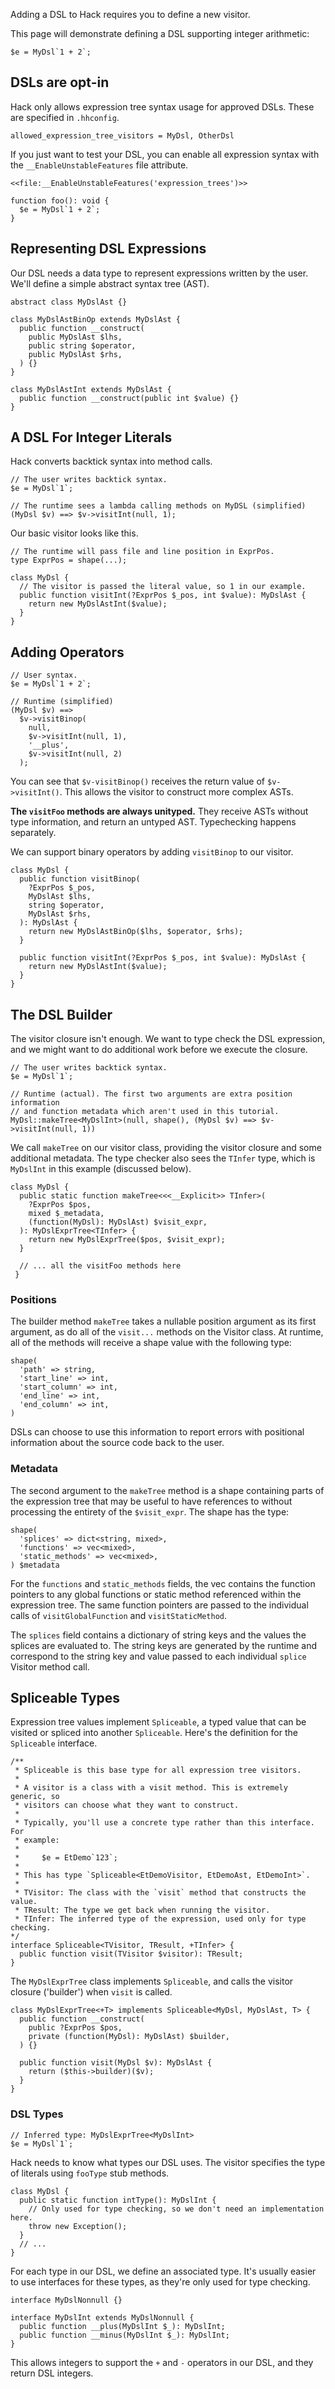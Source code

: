 Adding a DSL to Hack requires you to define a new visitor.

This page will demonstrate defining a DSL supporting integer arithmetic:

```hack no-extract
$e = MyDsl`1 + 2`;
```

## DSLs are opt-in

Hack only allows expression tree syntax usage for approved DSLs. These are specified in `.hhconfig`.

```
allowed_expression_tree_visitors = MyDsl, OtherDsl
```

If you just want to test your DSL, you can enable all expression syntax with the `__EnableUnstableFeatures` file attribute.

```hack no-extract
<<file:__EnableUnstableFeatures('expression_trees')>>

function foo(): void {
  $e = MyDsl`1 + 2`;
}
```

## Representing DSL Expressions

Our DSL needs a data type to represent expressions written by the user. We'll define a simple abstract syntax tree (AST).

```Hack file:mydsl.hack
abstract class MyDslAst {}

class MyDslAstBinOp extends MyDslAst {
  public function __construct(
    public MyDslAst $lhs,
    public string $operator,
    public MyDslAst $rhs,
  ) {}
}

class MyDslAstInt extends MyDslAst {
  public function __construct(public int $value) {}
}
```

## A DSL For Integer Literals

Hack converts backtick syntax into method calls.

```hack no-extract
// The user writes backtick syntax.
$e = MyDsl`1`;

// The runtime sees a lambda calling methods on MyDSL (simplified)
(MyDsl $v) ==> $v->visitInt(null, 1);
```

Our basic visitor looks like this.

```hack no-extract
// The runtime will pass file and line position in ExprPos.
type ExprPos = shape(...);

class MyDsl {
  // The visitor is passed the literal value, so 1 in our example.
  public function visitInt(?ExprPos $_pos, int $value): MyDslAst {
    return new MyDslAstInt($value);
  }
}
```

## Adding Operators

```hack no-extract
// User syntax.
$e = MyDsl`1 + 2`;

// Runtime (simplified)
(MyDsl $v) ==>
  $v->visitBinop(
    null,
    $v->visitInt(null, 1),
    '__plus',
    $v->visitInt(null, 2)
  );
```

You can see that `$v-visitBinop()` receives the return value of `$v->visitInt()`. This allows the visitor to construct more complex ASTs.

**The `visitFoo` methods are always unityped.** They receive ASTs without type information, and return an untyped AST. Typechecking happens separately.

We can support binary operators by adding `visitBinop` to our visitor.

```Hack no-extract
class MyDsl {
  public function visitBinop(
    ?ExprPos $_pos,
    MyDslAst $lhs,
    string $operator,
    MyDslAst $rhs,
  ): MyDslAst {
    return new MyDslAstBinOp($lhs, $operator, $rhs);
  }

  public function visitInt(?ExprPos $_pos, int $value): MyDslAst {
    return new MyDslAstInt($value);
  }
}
```

## The DSL Builder

The visitor closure isn't enough. We want to type check the DSL expression, and we might want to do additional work before we execute the closure.

```hack no-extract
// The user writes backtick syntax.
$e = MyDsl`1`;

// Runtime (actual). The first two arguments are extra position information
// and function metadata which aren't used in this tutorial.
MyDsl::makeTree<MyDslInt>(null, shape(), (MyDsl $v) ==> $v->visitInt(null, 1))
```

We call `makeTree` on our visitor class, providing the visitor closure and some additional metadata. The type checker also sees the `TInfer` type, which is `MyDslInt` in this example (discussed below).

```Hack file:mydsl.hack
class MyDsl {
  public static function makeTree<<<__Explicit>> TInfer>(
    ?ExprPos $pos,
    mixed $_metadata,
    (function(MyDsl): MyDslAst) $visit_expr,
  ): MyDslExprTree<TInfer> {
    return new MyDslExprTree($pos, $visit_expr);
  }

  // ... all the visitFoo methods here
 }
```

### Positions

The builder method `makeTree` takes a nullable position argument as its first argument, as do all of the `visit...` methods on the Visitor class. At runtime, all of the methods will receive a shape value with the following type:

```hack no-extract
shape(
  'path' => string,
  'start_line' => int,
  'start_column' => int,
  'end_line' => int,
  'end_column' => int,
)
```

DSLs can choose to use this information to report errors with positional information about the source code back to the user.

### Metadata

The second argument to the `makeTree` method is a shape containing parts of the expression tree that may be useful to have references to without processing the entirety of the `$visit_expr`. The shape has the type:

```hack no-extract
shape(
  'splices' => dict<string, mixed>,
  'functions' => vec<mixed>,
  'static_methods' => vec<mixed>,
) $metadata
```

For the `functions` and `static_methods` fields, the vec contains the function pointers to any global functions or static method referenced within the expression tree. The same function pointers are passed to the individual calls of `visitGlobalFunction` and `visitStaticMethod`.

The `splices` field contains a dictionary of string keys and the values the splices are evaluated to. The string keys are generated by the runtime and correspond to the string key and value passed to each individual `splice` Visitor method call.

## Spliceable Types

Expression tree values implement `Spliceable`, a typed value that can be visited or spliced into another `Spliceable`. Here's the definition for the `Spliceable` interface.

```Hack no-extract
/**
 * Spliceable is this base type for all expression tree visitors.
 *
 * A visitor is a class with a visit method. This is extremely generic, so
 * visitors can choose what they want to construct.
 *
 * Typically, you'll use a concrete type rather than this interface. For
 * example:
 *
 *     $e = EtDemo`123`;
 *
 * This has type `Spliceable<EtDemoVisitor, EtDemoAst, EtDemoInt>`.
 *
 * TVisitor: The class with the `visit` method that constructs the value.
 * TResult: The type we get back when running the visitor.
 * TInfer: The inferred type of the expression, used only for type checking.
*/
interface Spliceable<TVisitor, TResult, +TInfer> {
  public function visit(TVisitor $visitor): TResult;
}
```

The `MyDslExprTree` class implements `Spliceable`, and calls the visitor closure ('builder') when `visit` is called.

```Hack file:mydsl.hack
class MyDslExprTree<+T> implements Spliceable<MyDsl, MyDslAst, T> {
  public function __construct(
    public ?ExprPos $pos,
    private (function(MyDsl): MyDslAst) $builder,
  ) {}

  public function visit(MyDsl $v): MyDslAst {
    return ($this->builder)($v);
  }
}
```

### DSL Types

```hack no-extract
// Inferred type: MyDslExprTree<MyDslInt>
$e = MyDsl`1`;
```

Hack needs to know what types our DSL uses. The visitor specifies the type of literals using `fooType` stub methods.

```hack no-extract
class MyDsl {
  public static function intType(): MyDslInt {
    // Only used for type checking, so we don't need an implementation here.
    throw new Exception();
  }
  // ...
}
```

For each type in our DSL, we define an associated type. It's usually easier to use interfaces for these types, as they're only used for type checking.

```Hack no-extract
interface MyDslNonnull {}

interface MyDslInt extends MyDslNonnull {
  public function __plus(MyDslInt $_): MyDslInt;
  public function __minus(MyDslInt $_): MyDslInt;
}
```

This allows integers to support the `+` and `-` operators in our DSL, and they return DSL integers.
